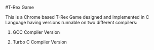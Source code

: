 #T-Rex Game

This is a Chrome based T-Rex Game designed and implemented in C Language having versions runnable on two different compilers:

1. GCC Compiler Version

2. Turbo C Compiler Version
